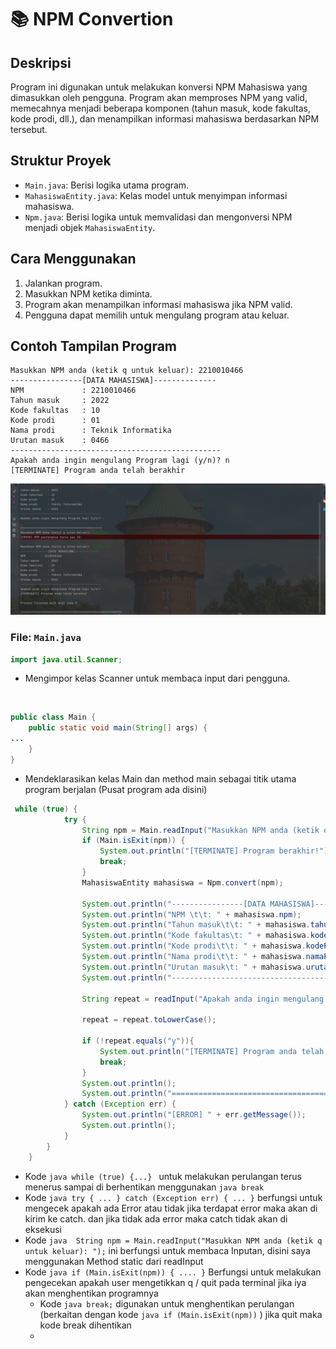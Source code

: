 # 📚 NPM Convertion

## Deskripsi

Program ini digunakan untuk melakukan konversi NPM Mahasiswa yang dimasukkan oleh pengguna. Program akan memproses NPM yang valid, memecahnya menjadi beberapa komponen (tahun masuk, kode fakultas, kode prodi, dll.), dan menampilkan informasi mahasiswa berdasarkan NPM tersebut.

## Struktur Proyek

- `Main.java`: Berisi logika utama program.
- `MahasiswaEntity.java`: Kelas model untuk menyimpan informasi mahasiswa.
- `Npm.java`: Berisi logika untuk memvalidasi dan mengonversi NPM menjadi objek `MahasiswaEntity`.

## Cara Menggunakan

1. Jalankan program.
2. Masukkan NPM ketika diminta.
3. Program akan menampilkan informasi mahasiswa jika NPM valid.
4. Pengguna dapat memilih untuk mengulang program atau keluar.

## Contoh Tampilan Program

```plaintext
Masukkan NPM anda (ketik q untuk keluar): 2210010466
----------------[DATA MAHASISWA]--------------
NPM             : 2210010466
Tahun masuk     : 2022
Kode fakultas   : 10
Kode prodi      : 01
Nama prodi      : Teknik Informatika
Urutan masuk    : 0466
-----------------------------------------------
Apakah anda ingin mengulang Program lagi (y/n)? n
[TERMINATE] Program anda telah berakhir
```

![Contoh Tampilan Program](images/tampilan-program.png)

### File: `Main.java`

```java
import java.util.Scanner;
```
- Mengimpor kelas Scanner untuk membaca input dari pengguna.
<br/>

```java
public class Main {
    public static void main(String[] args) {
...
    }
}
```
- Mendeklarasikan kelas Main dan method main sebagai titik utama program berjalan (Pusat program ada disini)

```java
 while (true) {
            try {
                String npm = Main.readInput("Masukkan NPM anda (ketik q untuk keluar): ");
                if (Main.isExit(npm)) {
                    System.out.println("[TERMINATE] Program berakhir!");
                    break;
                }
                MahasiswaEntity mahasiswa = Npm.convert(npm);

                System.out.println("----------------[DATA MAHASISWA]--------------");
                System.out.println("NPM \t\t: " + mahasiswa.npm);
                System.out.println("Tahun masuk\t\t: " + mahasiswa.tahun);
                System.out.println("Kode fakultas\t: " + mahasiswa.kodeFakultas);
                System.out.println("Kode prodi\t\t: " + mahasiswa.kodeProdi);
                System.out.println("Nama prodi\t\t: " + mahasiswa.namaProdi);
                System.out.println("Urutan masuk\t: " + mahasiswa.urutanMasuk);
                System.out.println("-----------------------------------------------");

                String repeat = readInput("Apakah anda ingin mengulang Program lagi (y/n)? ");

                repeat = repeat.toLowerCase();

                if (!repeat.equals("y")){
                    System.out.println("[TERMINATE] Program anda telah berakhir");
                    break;
                }
                System.out.println();
                System.out.println("================================================");
            } catch (Exception err) {
                System.out.println("[ERROR] " + err.getMessage());
                System.out.println();
            }
        }
    }
```

- Kode ```java while (true) {...} ``` untuk melakukan perulangan terus menerus sampai di berhentikan menggunakan ```java break```
- Kode ```java try {
    ...
} catch (Exception err) {
    ...
}``` berfungsi untuk mengecek apakah ada Error atau tidak jika terdapat error maka akan di kirim ke catch. dan jika tidak ada error maka catch tidak akan di eksekusi
- Kode ```java  String npm = Main.readInput("Masukkan NPM anda (ketik q untuk keluar): ");``` ini berfungsi untuk membaca Inputan, disini saya menggunakan Method static dari readInput
- Kode ```java if (Main.isExit(npm)) {
          ....
  }``` Berfungsi untuk melakukan pengecekan apakah user mengetikkan q / quit pada terminal jika iya akan menghentikan programnya
  - Kode ```java break;``` digunakan untuk menghentikan perulangan (berkaitan dengan kode ```java if (Main.isExit(npm))``` ) jika quit maka kode break dihentikan
  - 
